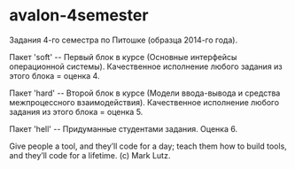 avalon-4semester
================

Задания 4-го семестра по Питошке (образца 2014-го года).

Пакет 'soft' -- Первый блок в курсе (Основные интерфейсы операционной системы).
Качественное исполнение любого задания из этого блока = оценка 4.

Пакет 'hard' -- Второй блок в курсе (Модели ввода-вывода и средства межпроцессного взаимодействия).
Качественное исполнение любого задания из этого блока = оценка 5.

Пакет 'hell' -- Придуманные студентами задания. Оценка 6.


Give people a tool, and they’ll code for a day; teach them how to build tools,
and they’ll code for a lifetime. (c) Mark Lutz.
